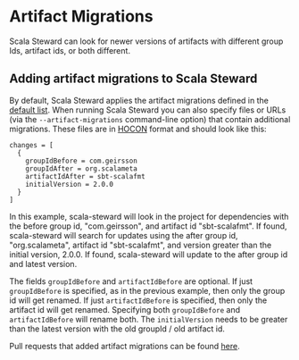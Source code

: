 # Artifact Migrations

Scala Steward can look for newer versions of artifacts with different group Ids, artifact ids, or both different.

## Adding artifact migrations to Scala Steward

By default, Scala Steward applies the artifact migrations defined in the
[default list][migrations]. When running Scala Steward you can also specify
files or URLs (via the `--artifact-migrations` command-line option) that
contain additional migrations. These files are in [HOCON][HOCON] format and
should look like this:
```hocon
changes = [
  {
    groupIdBefore = com.geirsson
    groupIdAfter = org.scalameta
    artifactIdAfter = sbt-scalafmt
    initialVersion = 2.0.0
  }
]
```
In this example, scala-steward will look in the project for dependencies with the before group id, "com.geirsson", and 
artifact id "sbt-scalafmt". If found, scala-steward will search for updates using the after group id, "org.scalameta", 
artifact id "sbt-scalafmt", and version greater than the initial version, 2.0.0. If found, scala-steward will update
to the after group id and latest version.

The fields `groupIdBefore` and `artifactIdBefore` are optional. If just `groupIdBefore` is specified, as in the previous
example, then only the group id will get renamed. If just `artifactIdBefore` is specified, then only the artifact id
will get renamed. Specifying both `groupIdBefore` and `artifactIdBefore` will rename both. The `initialVersion` needs
to be greater than the latest version with the old groupId / old artifact id.

Pull requests that added artifact migrations can be found [here][migration-prs].

[migrations]: @GITHUB_URL@/blob/@MAIN_BRANCH@/modules/core/src/main/resources/artifact-migrations.conf
[migration-prs]: @GITHUB_URL@/pulls?q=label%3Aartifact-migration
[HOCON]: https://github.com/lightbend/config/blob/master/HOCON.md
